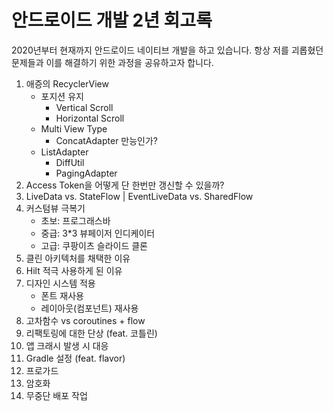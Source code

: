 # 안드로이드 개발 2년 회고록
2020년부터 현재까지 안드로이드 네이티브 개발을 하고 있습니다. 항상 저를 괴롭혔던 문제들과 이를 해결하기 위한 과정을 공유하고자 합니다.
1. 애증의 RecyclerView
   - 포지션 유지
     - Vertical Scroll
     - Horizontal Scroll
   - Multi View Type
     - ConcatAdapter 만능인가?
   - ListAdapter
     - DiffUtil
     - PagingAdapter
2. Access Token을 어떻게 단 한번만 갱신할 수 있을까?
3. LiveData vs. StateFlow | EventLiveData vs. SharedFlow
4. 커스텀뷰 극복기
    - 초보: 프로그래스바
    - 중급: 3*3 뷰페이저 인디케이터
    - 고급: 쿠팡이츠 슬라이드 클론
5. 클린 아키텍처를 채택한 이유
6. Hilt 적극 사용하게 된 이유
7. 디자인 시스템 적용
    - 폰트 재사용
    - 레이아웃(컴포넌트) 재사용
8. 고차함수 vs coroutines + flow
9. 리팩토링에 대한 단상 (feat. 코틀린)
10. 앱 크래시 발생 시 대응
11. Gradle 설정 (feat. flavor)
12. 프로가드
13. 암호화
14. 무중단 배포 작업
